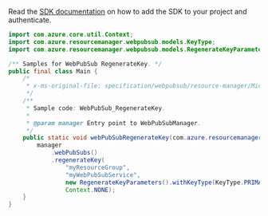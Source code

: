 Read the [SDK documentation](https://github.com/Azure/azure-sdk-for-java/blob/azure-resourcemanager-webpubsub_1.0.0-beta.2/sdk/webpubsub/azure-resourcemanager-webpubsub/README.md) on how to add the SDK to your project and authenticate.

```java
import com.azure.core.util.Context;
import com.azure.resourcemanager.webpubsub.models.KeyType;
import com.azure.resourcemanager.webpubsub.models.RegenerateKeyParameters;

/** Samples for WebPubSub RegenerateKey. */
public final class Main {
    /*
     * x-ms-original-file: specification/webpubsub/resource-manager/Microsoft.SignalRService/stable/2021-10-01/examples/WebPubSub_RegenerateKey.json
     */
    /**
     * Sample code: WebPubSub_RegenerateKey.
     *
     * @param manager Entry point to WebPubSubManager.
     */
    public static void webPubSubRegenerateKey(com.azure.resourcemanager.webpubsub.WebPubSubManager manager) {
        manager
            .webPubSubs()
            .regenerateKey(
                "myResourceGroup",
                "myWebPubSubService",
                new RegenerateKeyParameters().withKeyType(KeyType.PRIMARY),
                Context.NONE);
    }
}
```
